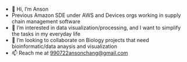 - 👋 Hi, I’m Anson
- Previous Amazon SDE under AWS and Devices orgs working in supply chain management software
- 👀 I’m interested in data visualization/processing, and I want to simplify the tasks in my everyday life
- 💞️ I’m looking to collaborate on Biology projects that need bioinformatic/data anaysis and visualization
- 📫 Reach me at 990722ansonchang@gmail.com

<!---
yipengyou/yipengyou is a ✨ special ✨ repository because its `README.md` (this file) appears on your GitHub profile.
You can click the Preview link to take a look at your changes.
--->
